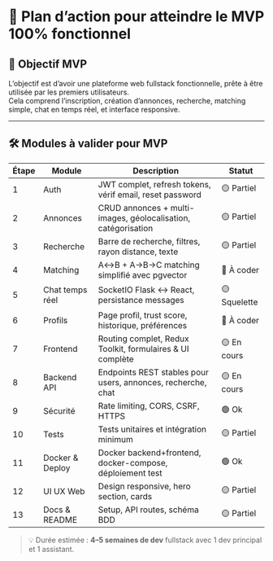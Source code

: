 # 🏁 Plan d’action pour atteindre le MVP 100% fonctionnel

## 🎯 Objectif MVP

L’objectif est d’avoir une plateforme web fullstack fonctionnelle, prête à être utilisée par les premiers utilisateurs.  
Cela comprend l’inscription, création d’annonces, recherche, matching simple, chat en temps réel, et interface responsive.

---

## 🛠️ Modules à valider pour MVP

| Étape | Module         | Description                                                                                   | Statut      |
|-------|----------------|-----------------------------------------------------------------------------------------------|-------------|
| 1     | Auth           | JWT complet, refresh tokens, vérif email, reset password                                     | 🟡 Partiel |
| 2     | Annonces       | CRUD annonces + multi-images, géolocalisation, catégorisation                                 | 🟡 Partiel |
| 3     | Recherche      | Barre de recherche, filtres, rayon distance, texte                                            | 🟡 Partiel |
| 4     | Matching       | A↔B + A→B→C matching simplifié avec pgvector                                                  | 🔴 À coder |
| 5     | Chat temps réel| SocketIO Flask ↔ React, persistance messages                                                  | 🟡 Squelette |
| 6     | Profils        | Page profil, trust score, historique, préférences                                             | 🔴 À coder |
| 7     | Frontend       | Routing complet, Redux Toolkit, formulaires & UI complète                                     | 🟡 En cours |
| 8     | Backend API    | Endpoints REST stables pour users, annonces, recherche, chat                                  | 🟡 En cours |
| 9     | Sécurité       | Rate limiting, CORS, CSRF, HTTPS                                                              | 🟢 Ok |
| 10    | Tests          | Tests unitaires et intégration minimum                                                        | 🟡 Partiel |
| 11    | Docker & Deploy| Docker backend+frontend, docker-compose, déploiement test                                     | 🟢 Ok |
| 12    | UI UX Web      | Design responsive, hero section, cards                                                        | 🟡 Partiel |
| 13    | Docs & README  | Setup, API routes, schéma BDD                                                                 | 🟡 Partiel |

> 💡 Durée estimée : **4–5 semaines de dev** fullstack avec 1 dev principal et 1 assistant.
